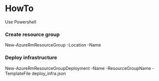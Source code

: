 # HowTo

Use Powershell

### Create resource group
New-AzureRmResourceGroup -Location <String lacation> -Name <String rgName>

### Deploy infrastructure
New-AzureRmResourceGroupDeployment -Name <String deploymentName> -ResourceGroupName <String rgName> -TemplateFile deploy_infra.json
